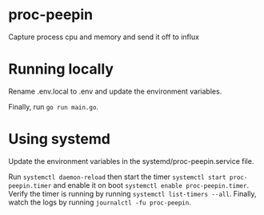 # proc-peepin
Capture process cpu and memory and send it off to influx

# Running locally
Rename .env.local to .env and update the environment variables.

Finally, run `go run main.go`.

# Using systemd
Update the environment variables in the systemd/proc-peepin.service file.

Run `systemctl daemon-reload` then start the timer `systemctl start proc-peepin.timer` and enable it on boot `systemctl enable proc-peepin.timer`. Verify the timer is running by running `systemctl list-timers --all`. Finally, watch the logs by running `journalctl -fu proc-peepin`.
